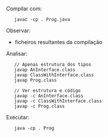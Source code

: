 Compilar com:
```
   javac -cp . Prog.java
```

Observar:
* ficheiros resultantes da compilação

Analisar:
```
   // Apenas estrutura dos tipos
   javap AnInterface.class
   javap ClassWithInterface.class
   javap Prog.class

   // Ver estrutura e código
   javap -c AnInterface.class
   javap -c ClassWithInterface.class
   javap -c Prog.class
```

Executar:
```
   java -cp . Prog
```
